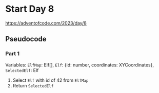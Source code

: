 # Start Day 8

https://adventofcode.com/2023/day/8

## Pseudocode

### Part 1

Variables: `ElfMap`: Elf[], `Elf`: {id: number, coordinates: XYCoordinates}, `SelectedElf`: Elf

1.  Select `Elf` with id of 42 from `ElfMap`
2.  Return `SelectedElf`
